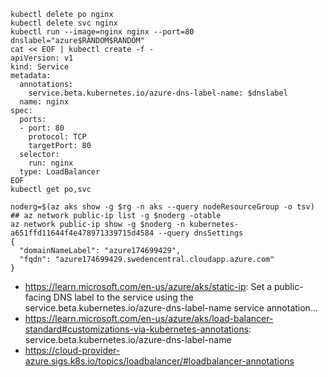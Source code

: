 ```
kubectl delete po nginx
kubectl delete svc nginx
kubectl run --image=nginx nginx --port=80
dnslabel="azure$RANDOM$RANDOM"
cat << EOF | kubectl create -f -
apiVersion: v1
kind: Service
metadata:
  annotations:
    service.beta.kubernetes.io/azure-dns-label-name: $dnslabel
  name: nginx
spec:
  ports:
  - port: 80
    protocol: TCP
    targetPort: 80
  selector:
    run: nginx
  type: LoadBalancer
EOF
kubectl get po,svc
```

```
noderg=$(az aks show -g $rg -n aks --query nodeResourceGroup -o tsv)
## az network public-ip list -g $noderg -otable
az network public-ip show -g $noderg -n kubernetes-a651ffd11644f4e478971339715d4584 --query dnsSettings
{
  "domainNameLabel": "azure174699429",
  "fqdn": "azure174699429.swedencentral.cloudapp.azure.com"
}
```

- https://learn.microsoft.com/en-us/azure/aks/static-ip: Set a public-facing DNS label to the service using the service.beta.kubernetes.io/azure-dns-label-name service annotation...
- https://learn.microsoft.com/en-us/azure/aks/load-balancer-standard#customizations-via-kubernetes-annotations: service.beta.kubernetes.io/azure-dns-label-name
- https://cloud-provider-azure.sigs.k8s.io/topics/loadbalancer/#loadbalancer-annotations
